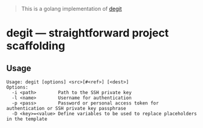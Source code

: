 > This is a golang implementation of [degit](https://github.com/Rich-Harris/degit)

# degit — straightforward project scaffolding

## Usage
```
Usage: degit [options] <src>[#<ref>] [<dest>]
Options:
  -i <path>        Path to the SSH private key
  -l <name>        Username for authentication
  -p <pass>        Password or personal access token for authentication or SSH private key passphrase
  -D <key>=<value> Define variables to be used to replace placeholders in the template
```
